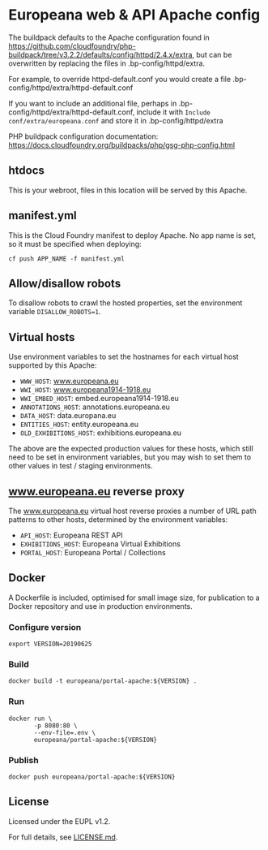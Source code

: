 # Europeana web & API Apache config

The buildpack defaults to the Apache configuration found in
https://github.com/cloudfoundry/php-buildpack/tree/v3.2.2/defaults/config/httpd/2.4.x/extra,
but can be overwritten by replacing the files in .bp-config/httpd/extra.

For example, to override httpd-default.conf you would create a file
.bp-config/httpd/extra/httpd-default.conf

If you want to include an additional file, perhaps in
.bp-config/httpd/extra/httpd-default.conf, include it with `Include
conf/extra/europeana.conf` and store it in .bp-config/httpd/extra

PHP buildpack configuration documentation: https://docs.cloudfoundry.org/buildpacks/php/gsg-php-config.html

## htdocs

This is your webroot, files in this location will be served by this Apache.

## manifest.yml

This is the Cloud Foundry manifest to deploy Apache. No app name is set, so
it must be specified when deploying:

```
cf push APP_NAME -f manifest.yml
```

## Allow/disallow robots

To disallow robots to crawl the hosted properties, set the environment
variable `DISALLOW_ROBOTS=1`.

## Virtual hosts

Use environment variables to set the hostnames for each virtual host supported
by this Apache:

* `WWW_HOST`: www.europeana.eu
* `WWI_HOST`: www.europeana1914-1918.eu
* `WWI_EMBED_HOST`: embed.europeana1914-1918.eu
* `ANNOTATIONS_HOST`: annotations.europeana.eu
* `DATA_HOST`: data.europana.eu
* `ENTITIES_HOST`: entity.europeana.eu
* `OLD_EXHIBITIONS_HOST`: exhibitions.europeana.eu

The above are the expected production values for these hosts, which still need
to be set in environment variables, but you may wish to set them to other values
in test / staging environments.

## www.europeana.eu reverse proxy

The www.europeana.eu virtual host reverse proxies a number of URL path patterns
to other hosts, determined by the environment variables:

* `API_HOST`: Europeana REST API
* `EXHIBITIONS_HOST`: Europeana Virtual Exhibitions
* `PORTAL_HOST`: Europeana Portal / Collections

## Docker

A Dockerfile is included, optimised for small image size, for publication to a
Docker repository and use in production environments.

### Configure version

```shell
export VERSION=20190625
```

### Build

```shell
docker build -t europeana/portal-apache:${VERSION} .
```

### Run

```shell
docker run \
       -p 8080:80 \
       --env-file=.env \
       europeana/portal-apache:${VERSION}
```

### Publish
```shell
docker push europeana/portal-apache:${VERSION}
```

## License

Licensed under the EUPL v1.2.

For full details, see [LICENSE.md](LICENSE.md).

